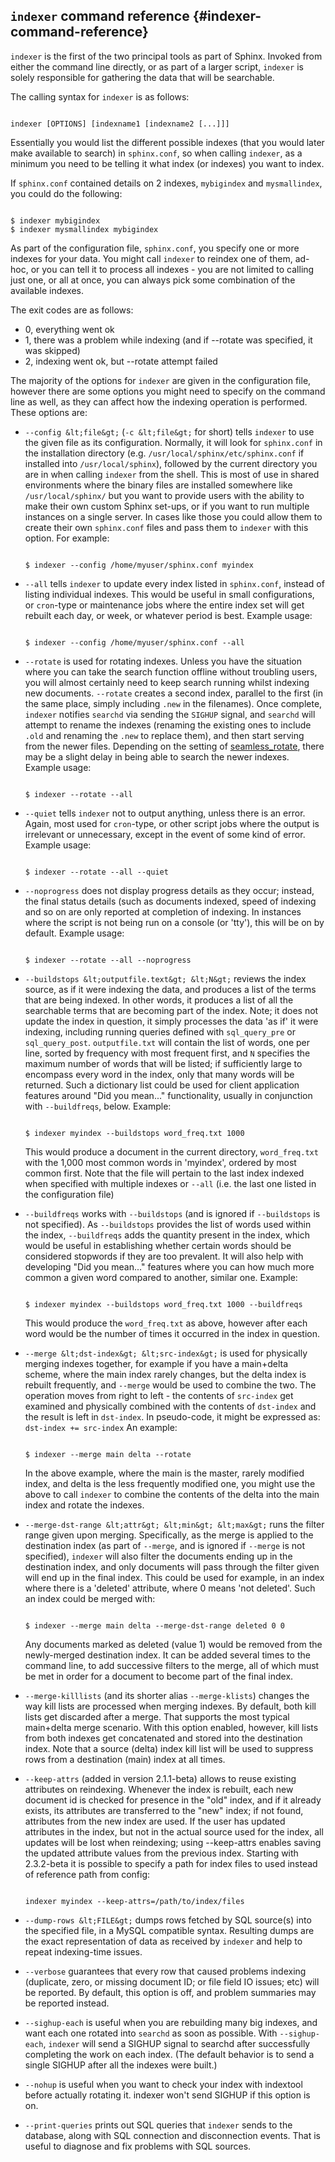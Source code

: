## `indexer` command reference {#indexer-command-reference}

`indexer` is the first of the two principal tools as part of Sphinx. Invoked from either the command line directly, or as part of a larger script, `indexer` is solely responsible for gathering the data that will be searchable.

The calling syntax for `indexer` is as follows:

```

indexer [OPTIONS] [indexname1 [indexname2 [...]]]

```

Essentially you would list the different possible indexes (that you would later make available to search) in `sphinx.conf`, so when calling `indexer`, as a minimum you need to be telling it what index (or indexes) you want to index.

If `sphinx.conf` contained details on 2 indexes, `mybigindex` and `mysmallindex`, you could do the following:

```

$ indexer mybigindex
$ indexer mysmallindex mybigindex

```

As part of the configuration file, `sphinx.conf`, you specify one or more indexes for your data. You might call `indexer` to reindex one of them, ad-hoc, or you can tell it to process all indexes - you are not limited to calling just one, or all at once, you can always pick some combination of the available indexes.

The exit codes are as follows:

*   0, everything went ok
*   1, there was a problem while indexing (and if --rotate was specified, it was skipped)
*   2, indexing went ok, but --rotate attempt failed

The majority of the options for `indexer` are given in the configuration file, however there are some options you might need to specify on the command line as well, as they can affect how the indexing operation is performed. These options are:

*   `--config &lt;file&gt;` (`-c &lt;file&gt;` for short) tells `indexer` to use the given file as its configuration. Normally, it will look for `sphinx.conf` in the installation directory (e.g. `/usr/local/sphinx/etc/sphinx.conf` if installed into `/usr/local/sphinx`), followed by the current directory you are in when calling `indexer` from the shell. This is most of use in shared environments where the binary files are installed somewhere like `/usr/local/sphinx/` but you want to provide users with the ability to make their own custom Sphinx set-ups, or if you want to run multiple instances on a single server. In cases like those you could allow them to create their own `sphinx.conf` files and pass them to `indexer` with this option. For example:

    ```

    $ indexer --config /home/myuser/sphinx.conf myindex

    ```

*   `--all` tells `indexer` to update every index listed in `sphinx.conf`, instead of listing individual indexes. This would be useful in small configurations, or `cron`-type or maintenance jobs where the entire index set will get rebuilt each day, or week, or whatever period is best. Example usage:

    ```

    $ indexer --config /home/myuser/sphinx.conf --all

    ```

*   `--rotate` is used for rotating indexes. Unless you have the situation where you can take the search function offline without troubling users, you will almost certainly need to keep search running whilst indexing new documents. `--rotate` creates a second index, parallel to the first (in the same place, simply including `.new` in the filenames). Once complete, `indexer` notifies `searchd` via sending the `SIGHUP` signal, and `searchd` will attempt to rename the indexes (renaming the existing ones to include `.old` and renaming the `.new` to replace them), and then start serving from the newer files. Depending on the setting of [seamless_rotate](../searchd_program_configuration_options/seamlessrotate.md), there may be a slight delay in being able to search the newer indexes. Example usage:

    ```

    $ indexer --rotate --all

    ```

*   `--quiet` tells `indexer` not to output anything, unless there is an error. Again, most used for `cron`-type, or other script jobs where the output is irrelevant or unnecessary, except in the event of some kind of error. Example usage:

    ```

    $ indexer --rotate --all --quiet

    ```

*   `--noprogress` does not display progress details as they occur; instead, the final status details (such as documents indexed, speed of indexing and so on are only reported at completion of indexing. In instances where the script is not being run on a console (or &#039;tty&#039;), this will be on by default. Example usage:

    ```

    $ indexer --rotate --all --noprogress

    ```

*   `--buildstops &lt;outputfile.text&gt; &lt;N&gt;` reviews the index source, as if it were indexing the data, and produces a list of the terms that are being indexed. In other words, it produces a list of all the searchable terms that are becoming part of the index. Note; it does not update the index in question, it simply processes the data &#039;as if&#039; it were indexing, including running queries defined with `sql_query_pre` or `sql_query_post`. `outputfile.txt` will contain the list of words, one per line, sorted by frequency with most frequent first, and `N` specifies the maximum number of words that will be listed; if sufficiently large to encompass every word in the index, only that many words will be returned. Such a dictionary list could be used for client application features around &quot;Did you mean...&quot; functionality, usually in conjunction with `--buildfreqs`, below. Example:

    ```

    $ indexer myindex --buildstops word_freq.txt 1000

    ```

    This would produce a document in the current directory, `word_freq.txt` with the 1,000 most common words in &#039;myindex&#039;, ordered by most common first. Note that the file will pertain to the last index indexed when specified with multiple indexes or `--all` (i.e. the last one listed in the configuration file)

*   `--buildfreqs` works with `--buildstops` (and is ignored if `--buildstops` is not specified). As `--buildstops` provides the list of words used within the index, `--buildfreqs` adds the quantity present in the index, which would be useful in establishing whether certain words should be considered stopwords if they are too prevalent. It will also help with developing &quot;Did you mean...&quot; features where you can how much more common a given word compared to another, similar one. Example:

    ```

    $ indexer myindex --buildstops word_freq.txt 1000 --buildfreqs

    ```

    This would produce the `word_freq.txt` as above, however after each word would be the number of times it occurred in the index in question.

*   `--merge &lt;dst-index&gt; &lt;src-index&gt;` is used for physically merging indexes together, for example if you have a main+delta scheme, where the main index rarely changes, but the delta index is rebuilt frequently, and `--merge` would be used to combine the two. The operation moves from right to left - the contents of `src-index` get examined and physically combined with the contents of `dst-index` and the result is left in `dst-index`. In pseudo-code, it might be expressed as: `dst-index += src-index` An example:

    ```

    $ indexer --merge main delta --rotate

    ```

    In the above example, where the main is the master, rarely modified index, and delta is the less frequently modified one, you might use the above to call `indexer` to combine the contents of the delta into the main index and rotate the indexes.

*   `--merge-dst-range &lt;attr&gt; &lt;min&gt; &lt;max&gt;` runs the filter range given upon merging. Specifically, as the merge is applied to the destination index (as part of `--merge`, and is ignored if `--merge` is not specified), `indexer` will also filter the documents ending up in the destination index, and only documents will pass through the filter given will end up in the final index. This could be used for example, in an index where there is a &#039;deleted&#039; attribute, where 0 means &#039;not deleted&#039;. Such an index could be merged with:

    ```

    $ indexer --merge main delta --merge-dst-range deleted 0 0

    ```

    Any documents marked as deleted (value 1) would be removed from the newly-merged destination index. It can be added several times to the command line, to add successive filters to the merge, all of which must be met in order for a document to become part of the final index.

*   `--merge-killlists` (and its shorter alias `--merge-klists`) changes the way kill lists are processed when merging indexes. By default, both kill lists get discarded after a merge. That supports the most typical main+delta merge scenario. With this option enabled, however, kill lists from both indexes get concatenated and stored into the destination index. Note that a source (delta) index kill list will be used to suppress rows from a destination (main) index at all times.

*   `--keep-attrs` (added in version 2.1.1-beta) allows to reuse existing attributes on reindexing. Whenever the index is rebuilt, each new document id is checked for presence in the &quot;old&quot; index, and if it already exists, its attributes are transferred to the &quot;new&quot; index; if not found, attributes from the new index are used. If the user has updated attributes in the index, but not in the actual source used for the index, all updates will be lost when reindexing; using --keep-attrs enables saving the updated attribute values from the previous index. Starting with 2.3.2-beta it is possible to specify a path for index files to used instead of reference path from config:

    ```

    indexer myindex --keep-attrs=/path/to/index/files

    ```

*   `--dump-rows &lt;FILE&gt;` dumps rows fetched by SQL source(s) into the specified file, in a MySQL compatible syntax. Resulting dumps are the exact representation of data as received by `indexer` and help to repeat indexing-time issues.

*   `--verbose` guarantees that every row that caused problems indexing (duplicate, zero, or missing document ID; or file field IO issues; etc) will be reported. By default, this option is off, and problem summaries may be reported instead.

*   `--sighup-each` is useful when you are rebuilding many big indexes, and want each one rotated into `searchd` as soon as possible. With `--sighup-each`, `indexer` will send a SIGHUP signal to searchd after successfully completing the work on each index. (The default behavior is to send a single SIGHUP after all the indexes were built.)

*   `--nohup` is useful when you want to check your index with indextool before actually rotating it. indexer won&#039;t send SIGHUP if this option is on.

*   `--print-queries` prints out SQL queries that `indexer` sends to the database, along with SQL connection and disconnection events. That is useful to diagnose and fix problems with SQL sources.